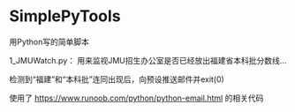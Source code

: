 # SimplePyTools
用Python写的简单脚本

1_JMUWatch.py：
  用来监视JMU招生办公室是否已经放出福建省本科批分数线...
  
  检测到“福建”和“本科批”连同出现后，向预设推送邮件并exit(0)
  
  使用了 https://www.runoob.com/python/python-email.html 的相关代码
